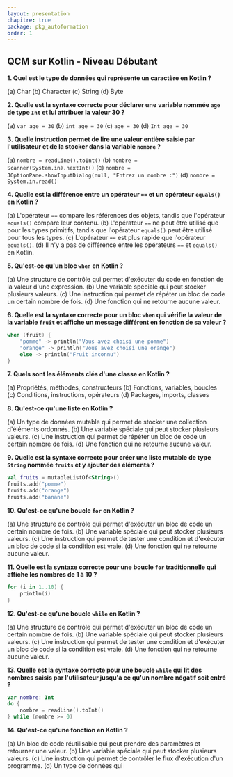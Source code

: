 ```yaml
---
layout: presentation
chapitre: true
package: pkg_autoformation
order: 1
---
```

## QCM sur Kotlin - Niveau Débutant 

**1. Quel est le type de données qui représente un caractère en Kotlin ?**

(a) Char
(b) Character
(c) String
(d) Byte


**2. Quelle est la syntaxe correcte pour déclarer une variable nommée `age` de type `Int` et lui attribuer la valeur 30 ?**

(a) `var age = 30`
(b) `int age = 30`
(c) `age = 30`
(d) `Int age = 30`


**3. Quelle instruction permet de lire une valeur entière saisie par l'utilisateur et de la stocker dans la variable `nombre` ?**

(a) `nombre = readLine().toInt()`
(b) `nombre = Scanner(System.in).nextInt()`
(c) `nombre = JOptionPane.showInputDialog(null, "Entrez un nombre :")`
(d) `nombre = System.in.read()`


**4. Quelle est la différence entre un opérateur `==` et un opérateur `equals()` en Kotlin ?**

(a) L'opérateur `==` compare les références des objets, tandis que l'opérateur `equals()` compare leur contenu.
(b) L'opérateur `==` ne peut être utilisé que pour les types primitifs, tandis que l'opérateur `equals()` peut être utilisé pour tous les types.
(c) L'opérateur `==` est plus rapide que l'opérateur `equals()`.
(d) Il n'y a pas de différence entre les opérateurs `==` et `equals()` en Kotlin.


**5. Qu'est-ce qu'un bloc `when` en Kotlin ?**

(a) Une structure de contrôle qui permet d'exécuter du code en fonction de la valeur d'une expression.
(b) Une variable spéciale qui peut stocker plusieurs valeurs.
(c) Une instruction qui permet de répéter un bloc de code un certain nombre de fois.
(d) Une fonction qui ne retourne aucune valeur.


**6. Quelle est la syntaxe correcte pour un bloc `when` qui vérifie la valeur de la variable `fruit` et affiche un message différent en fonction de sa valeur ?**

```kotlin
when (fruit) {
    "pomme" -> println("Vous avez choisi une pomme")
    "orange" -> println("Vous avez choisi une orange")
    else -> println("Fruit inconnu")
}
```

**7. Quels sont les éléments clés d'une classe en Kotlin ?**

(a) Propriétés, méthodes, constructeurs
(b) Fonctions, variables, boucles
(c) Conditions, instructions, opérateurs
(d) Packages, imports, classes


**8. Qu'est-ce qu'une liste en Kotlin ?**

(a) Un type de données mutable qui permet de stocker une collection d'éléments ordonnés.
(b) Une variable spéciale qui peut stocker plusieurs valeurs.
(c) Une instruction qui permet de répéter un bloc de code un certain nombre de fois.
(d) Une fonction qui ne retourne aucune valeur.


**9. Quelle est la syntaxe correcte pour créer une liste mutable de type `String` nommée `fruits` et y ajouter des éléments ?**

```kotlin
val fruits = mutableListOf<String>()
fruits.add("pomme")
fruits.add("orange")
fruits.add("banane")
```


**10. Qu'est-ce qu'une boucle `for` en Kotlin ?**

(a) Une structure de contrôle qui permet d'exécuter un bloc de code un certain nombre de fois.
(b) Une variable spéciale qui peut stocker plusieurs valeurs.
(c) Une instruction qui permet de tester une condition et d'exécuter un bloc de code si la condition est vraie.
(d) Une fonction qui ne retourne aucune valeur.


**11. Quelle est la syntaxe correcte pour une boucle `for` traditionnelle qui affiche les nombres de 1 à 10 ?**

```kotlin
for (i in 1..10) {
    println(i)
}
```

**12. Qu'est-ce qu'une boucle `while` en Kotlin ?**

(a) Une structure de contrôle qui permet d'exécuter un bloc de code un certain nombre de fois.
(b) Une variable spéciale qui peut stocker plusieurs valeurs.
(c) Une instruction qui permet de tester une condition et d'exécuter un bloc de code si la condition est vraie.
(d) Une fonction qui ne retourne aucune valeur.


**13. Quelle est la syntaxe correcte pour une boucle `while` qui lit des nombres saisis par l'utilisateur jusqu'à ce qu'un nombre négatif soit entré ?**

```kotlin
var nombre: Int
do {
    nombre = readLine().toInt()
} while (nombre >= 0)
```


**14. Qu'est-ce qu'une fonction en Kotlin ?**

(a) Un bloc de code réutilisable qui peut prendre des paramètres et retourner une valeur.
(b) Une variable spéciale qui peut stocker plusieurs valeurs.
(c) Une instruction qui permet de contrôler le flux d'exécution d'un programme.
(d) Un type de données qui